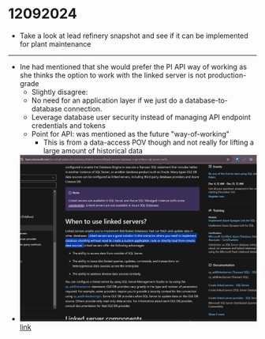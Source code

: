# 12092024

- Take a look at lead refinery snapshot and see if it can be implemented for plant maintenance
---
- Ine had mentioned that she would prefer the PI API way of working as she thinks the option to work with the linked server is not production-grade
  - Slightly disagree: 
  - No need for an application layer if we just do a database-to-database connection. 
  - Leverage database user security instead of managing API endpoint credentials and tokens
  - Point for API: was mentioned as the future "way-of-working"
    - This is from a data-access POV though and not really for lifting a large amount of historical data
- ![alt text](image-1.png)[link](https://learn.microsoft.com/en-us/sql/relational-databases/linked-servers/linked-servers-database-engine?view=sql-server-ver16)